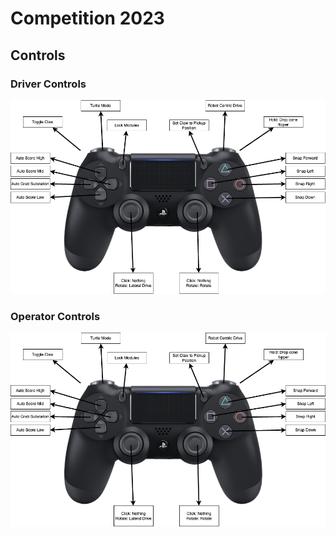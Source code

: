 # Competition 2023
## Controls
### Driver Controls
![Driver Controls](images/ControllerDiagram-DriverControls.drawio.png)
### Operator Controls
![Operator Controls](images/ControllerDiagram-OperatorControlsPlaystation.drawio.png)

